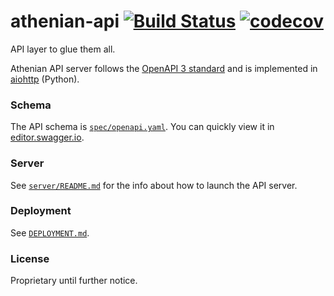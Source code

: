 # athenian-api [![Build Status](https://github.com/athenianco/athenian-api/workflows/Push/badge.svg?branch=master)](https://github.com/athenianco/athenian-api/actions) [![codecov](https://codecov.io/gh/athenianco/athenian-api/branch/master/graph/badge.svg?token=0TLLvxAh5n)](https://codecov.io/gh/athenianco/athenian-api)
API layer to glue them all.

Athenian API server follows the [OpenAPI 3 standard](https://github.com/OAI/OpenAPI-Specification/blob/master/versions/3.0.2.md)
and is implemented in [aiohttp](https://github.com/aio-libs/aiohttp) (Python).

### Schema

The API schema is [`spec/openapi.yaml`](spec/openapi.yaml). You can quickly view it in [editor.swagger.io](https://editor.swagger.io/).

### Server

See [`server/README.md`](server/README.md) for the info about how to launch the API server.

### Deployment

See [`DEPLOYMENT.md`](DEPLOYMENT.md).

### License

Proprietary until further notice.
